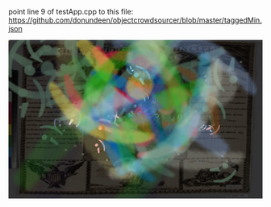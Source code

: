 point line 9 of testApp.cpp to this file:
https://github.com/donundeen/objectcrowdsourcer/blob/master/taggedMin.json

![Initial Screenshot](screenshot.png)
